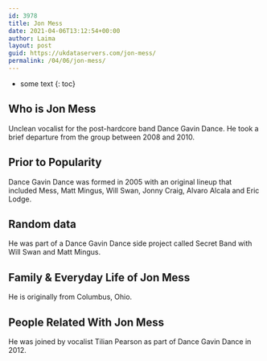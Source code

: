 ```yaml
---
id: 3978
title: Jon Mess
date: 2021-04-06T13:12:54+00:00
author: Laima
layout: post
guid: https://ukdataservers.com/jon-mess/
permalink: /04/06/jon-mess/
---
```


* some text
{: toc}


## Who is Jon Mess
                  
                  
                  
Unclean vocalist for the post-hardcore band Dance Gavin Dance. He took a brief departure from the group between 2008 and 2010.
                  
              
            
              
            
                
                
                
## Prior to Popularity
                  
                  
                  
Dance Gavin Dance was formed in 2005 with an original lineup that included Mess, Matt Mingus, Will Swan, Jonny Craig, Alvaro Alcala and Eric Lodge.
                  
              
            
              
            
                
                
                
## Random data
                  
                  
                  
He was part of a Dance Gavin Dance side project called Secret Band with Will Swan and Matt Mingus.
                  
              
            
              
            
                
                
                
## Family & Everyday Life of Jon Mess
                  
                  
                  
He is originally from Columbus, Ohio.
                  
              
            
              
            
                
                
                
## People Related With Jon Mess
                  
                  
                  
He was joined by vocalist Tilian Pearson as part of Dance Gavin Dance in 2012.
                  
              
            
              
            
                
              
            
              
              
            
            
              
            
          
          
          